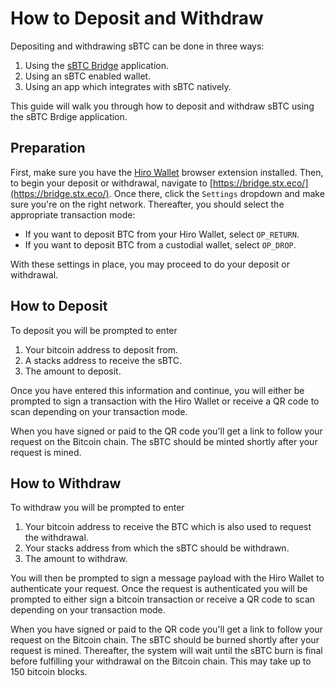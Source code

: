 # How to Deposit and Withdraw
Depositing and withdrawing sBTC can be done in three ways:

1. Using the [sBTC Bridge](https://bridge.stx.eco/) application.
2. Using an sBTC enabled wallet.
3. Using an app which integrates with sBTC natively.

This guide will walk you through how to deposit and withdraw sBTC using the sBTC Brdige application.

## Preparation
First, make sure you have the [Hiro Wallet](https://wallet.hiro.so/) browser extension installed.
Then, to begin your deposit or withdrawal, navigate to [https://bridge.stx.eco/](https://bridge.stx.eco/).
Once there, click the `Settings` dropdown and make sure you're on the right network.
Thereafter, you should select the appropriate transaction mode:

* If you want to deposit BTC from your Hiro Wallet, select `OP_RETURN`.
* If you want to deposit BTC from a custodial wallet, select `OP_DROP`.

With these settings in place, you may proceed to do your deposit or withdrawal.

## How to Deposit
To deposit you will be prompted to enter

1. Your bitcoin address to deposit from.
2. A stacks address to receive the sBTC.
3. The amount to deposit.

Once you have entered this information and continue, you will either be prompted to sign a transaction with the Hiro Wallet or receive a QR code to scan depending on your transaction mode.

When you have signed or paid to the QR code you'll get a link to follow your request on the Bitcoin chain. The sBTC should be minted shortly after your request is mined.

## How to Withdraw
To withdraw you will be prompted to enter

1. Your bitcoin address to receive the BTC which is also used to request the withdrawal.
2. Your stacks address from which the sBTC should be withdrawn.
3. The amount to withdraw.

You will then be prompted to sign a message payload with the Hiro Wallet to authenticate your request.
Once the request is authenticated you will be prompted to either sign a bitcoin transaction or receive a QR code to scan depending on your transaction mode.

When you have signed or paid to the QR code you'll get a link to follow your request on the Bitcoin chain. The sBTC should be burned shortly after your request is mined.
Thereafter, the system will wait until the sBTC burn is final before fulfilling your withdrawal on the Bitcoin chain. This may take up to 150 bitcoin blocks.
